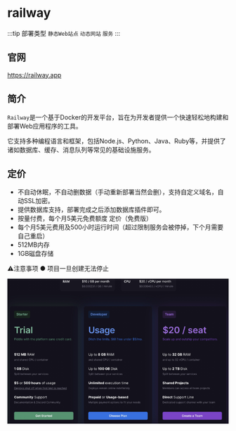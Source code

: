 # railway
:::tip 部署类型
  `静态Web站点` `动态网站` `服务`
:::

## 官网
https://railway.app

## 简介
`Railway`是一个基于Docker的开发平台，旨在为开发者提供一个快速轻松地构建和部署Web应用程序的工具。

它支持多种编程语言和框架，包括Node.js、Python、Java、Ruby等，并提供了诸如数据库、缓存、消息队列等常见的基础设施服务。

## 定价
- 不自动休眠，不自动删数据（手动重新部署当然会删），支持自定义域名，自动SSL加密。
- 提供数据库支持，部署完成之后添加数据库插件即可。
- 按量付费，每个月5美元免费额度
定价（免费版）
- 每个月5美元费用及500小时运行时间（超过限制服务会被停掉，下个月需要自己重启）
- 512MB内存
- 1GB磁盘存储

⚠️注意事项
● 项目一旦创建无法停止

![railway](/serverless/railway.png)